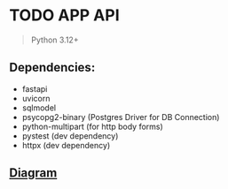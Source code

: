 # TODO APP API

> Python 3.12+

## Dependencies:
- fastapi
- uvicorn
- sqlmodel
- psycopg2-binary (Postgres Driver for DB Connection)
- python-multipart (for http body forms)
- pystest (dev dependency)
- httpx (dev dependency)

## [Diagram](path/to/image.png)

